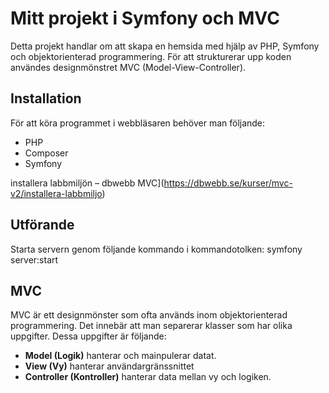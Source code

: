 # Mitt projekt i Symfony och MVC

Detta projekt handlar om att skapa en hemsida med hjälp av PHP, Symfony och objektorienterad programmering. 
För att strukturerar upp koden användes designmönstret MVC (Model-View-Controller).


## Installation 

För att köra programmet i webbläsaren behöver man följande: 
- PHP 
- Composer 
- Symfony

installera labbmiljön – dbwebb MVC](https://dbwebb.se/kurser/mvc-v2/installera-labbmiljo)

## Utförande 
Starta servern genom följande kommando i kommandotolken:
	symfony server:start 

## MVC 
MVC är ett designmönster som ofta används inom objektorienterad programmering. 
Det innebär att man separerar klasser som har olika uppgifter. 
Dessa uppgifter är följande: 
- **Model (Logik)** hanterar och mainpulerar datat.  
- **View (Vy)**  hanterar användargränssnittet
-  **Controller (Kontroller)** hanterar data mellan vy och logiken. 
